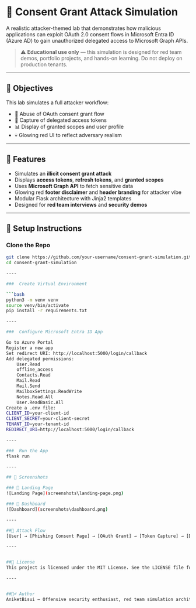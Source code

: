 # 🛑 Consent Grant Attack Simulation

A realistic attacker-themed lab that demonstrates how malicious applications can exploit OAuth 2.0 consent flows in Microsoft Entra ID (Azure AD) to gain unauthorized delegated access to Microsoft Graph APIs.

> ⚠️ **Educational use only** — this simulation is designed for red team demos, portfolio projects, and hands-on learning. Do not deploy on production tenants.

----

## 🎯 Objectives

This lab simulates a full attacker workflow:
- 🧠 Abuse of OAuth consent grant flow
- 🔐 Capture of delegated access tokens
- 📊 Display of granted scopes and user profile
- 💀 Glowing red UI to reflect adversary realism

----

## 🧪 Features

- Simulates an **illicit consent grant attack**
- Displays **access tokens**, **refresh tokens**, and **granted scopes**
- Uses **Microsoft Graph API** to fetch sensitive data
- Glowing red **footer disclaimer** and **header branding** for attacker vibe
- Modular Flask architecture with Jinja2 templates
- Designed for **red team interviews** and **security demos**

----

## 🚀 Setup Instructions

###  Clone the Repo

```bash
git clone https://github.com/your-username/consent-grant-simulation.git
cd consent-grant-simulation

----

###  Create Virtual Environment

```bash
python3 -m venv venv
source venv/bin/activate
pip install -r requirements.txt

----

###  Configure Microsoft Entra ID App

Go to Azure Portal
Register a new app
Set redirect URI: http://localhost:5000/login/callback
Add delegated permissions:
    User.Read
    offline_access
    Contacts.Read
    Mail.Read
    Mail.Send
    MailboxSettings.ReadWrite
    Notes.Read.All
    User.ReadBasic.All
Create a .env file:
CLIENT_ID=your-client-id
CLIENT_SECRET=your-client-secret
TENANT_ID=your-tenant-id
REDIRECT_URI=http://localhost:5000/login/callback

----

###  Run the App
flask run

----

## 📸 Screenshots

### 🧠 Landing Page
![Landing Page](screenshots\landing-page.png)

### 🎯 Dashboard
![Dashboard](screenshots\dashboard.png)

----

##🧠 Attack Flow
[User] → [Phishing Consent Page] → [OAuth Grant] → [Token Capture] → [Dashboard Display]

----


##📄 License
This project is licensed under the MIT License. See the LICENSE file for details.

----


##🙋‍♂️ Author
AniketBisui — Offensive security enthusiast, red team simulation architect, and relentless learner.
